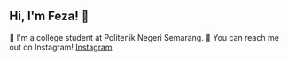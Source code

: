 ## Hi, I'm Feza! 🙌

🏫 I'm a college student at Politenik Negeri Semarang.
🤙 You can reach me out on Instagram! [Instagram](https://instagram.com/fezarzky/)
